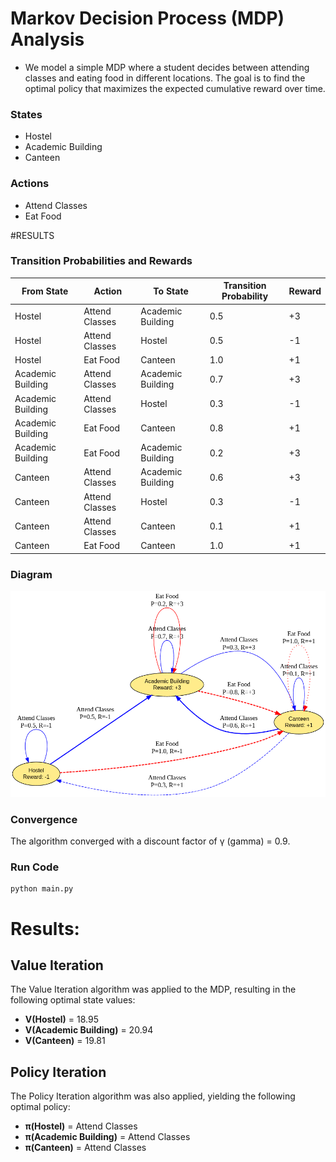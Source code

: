 # Markov Decision Process (MDP) Analysis
- We model a simple MDP where a student decides between attending classes and eating food in different locations. The goal is to find the optimal policy that maximizes the expected cumulative reward over time.

### States
- Hostel
- Academic Building
- Canteen

### Actions
- Attend Classes
- Eat Food
  
#RESULTS
### Transition Probabilities and Rewards

| From State       | Action         | To State          | Transition Probability | Reward |
|------------------|----------------|-------------------|------------------------|--------|
| Hostel           | Attend Classes | Academic Building | 0.5                    | +3     |
| Hostel           | Attend Classes | Hostel            | 0.5                    | -1     |
| Hostel           | Eat Food       | Canteen           | 1.0                    | +1     |
| Academic Building| Attend Classes | Academic Building | 0.7                    | +3     |
| Academic Building| Attend Classes | Hostel            | 0.3                    | -1     |
| Academic Building| Eat Food       | Canteen           | 0.8                    | +1     |
| Academic Building| Eat Food       | Academic Building | 0.2                    | +3     |
| Canteen          | Attend Classes | Academic Building | 0.6                    | +3     |
| Canteen          | Attend Classes | Hostel            | 0.3                    | -1     |
| Canteen          | Attend Classes | Canteen           | 0.1                    | +1     |
| Canteen          | Eat Food       | Canteen           | 1.0                    | +1     |

### Diagram
![alt text](https://github.com/gavit21/Multi-Agent-Reinforcement-Learning/blob/main/Markov%20Decision%20Process%20(MDP)%20Analysis/MDP.png)

### Convergence
The algorithm converged with a discount factor of γ (gamma) = 0.9.
###  Run Code
```
python main.py

```
# Results:

## Value Iteration
The Value Iteration algorithm was applied to the MDP, resulting in the following optimal state values:

- **V(Hostel)** = 18.95
- **V(Academic Building)** = 20.94
- **V(Canteen)** = 19.81

## Policy Iteration
The Policy Iteration algorithm was also applied, yielding the following optimal policy:

- **π(Hostel)** = Attend Classes
- **π(Academic Building)** = Attend Classes
- **π(Canteen)** = Attend Classes
